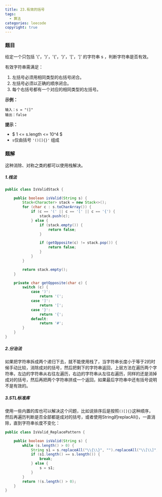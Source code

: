 ```yaml
---
title: 23.有效的括号
tags:
  - 算法
categories: leecode
copyright: true
---
```


### 题目

给定一个只包括 '('，')'，'{'，'}'，'['，']' 的字符串 s ，判断字符串是否有效。

有效字符串需满足：

1.   左括号必须用相同类型的右括号闭合。
2.   左括号必须以正确的顺序闭合。
3.   每个右括号都有一个对应的相同类型的左括号。

**示例：**

```
输入：s = "(]"
输出：false
```

**提示：**

-   $ 1 <= s.length <= 10^4 $
-   `s`仅由括号 `'()[]{}'` 组成

### 题解

这种消除、对称之类的都可以使用栈解决。

##### 1.栈法

```java
public class IsValidStack {

    public boolean isValid(String s) {
        Stack<Character> stack = new Stack<>();
        for (char c : s.toCharArray()) {
            if (c == '(' || c == '[' || c == '{') {
                stack.push(c);
            } else {
                if (stack.empty()) {
                    return false;
                }

                if (getOpposite(c) != stack.pop()) {
                    return false;
                }
            }
        }

        return stack.empty();
    }

    private char getOpposite(char c) {
        switch (c) {
            case ')':
                return '(';
            case ']':
                return '[';
            case '}':
                return '{';
            default:
                return '#';
        }
    }
}
```

##### 2.分治法

如果把字符串拆成两个递归下去，就不能使用栈了，当字符串长度小于等于2的时候手动比较，消除成对的括号，然后把剩下的字符串返回，上层方法在遍历两个字符串，左边的字符串从右往左遍历，右边的字符串从左往右遍历，同样的还是消掉成对的括号，然后再把两个字符串拼成一个返回，如果最后字符串中还有括号说明不是有效的。

##### 3.STL标准库

使用一些内置的库也可以解决这个问题，比如说排序后是按照`()[]{}`这种顺序，然后再遍历判断是否全部都是成对的括号，或者使用String的replacAll()，一直消除，直到字符串长度不变化：

```java
public class IsValid_ReplacePattern {

    public boolean isValid(String s) {
        while (s.length() > 0) {
            String s1 = s.replaceAll("\\{\\}", "").replaceAll("\\[\\]", "").replaceAll("\\(\\)", "");
            if (s1.length() == s.length()) {
                break;
            } else {
                s = s1;
            }
        }
        return !(s.length() > 0);
    }
}
```

